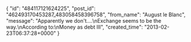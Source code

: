  {
   "id": "484117121624225",
   "post_id": "462493170453287_483058458396758",
   "from_name": "August le Blanc",
   "message": "Apparently we don't....\nExchange seems to be the way.\nAccording to:\nMoney as debt III",
   "created_time": "2013-02-23T06:37:28+0000"
 }
